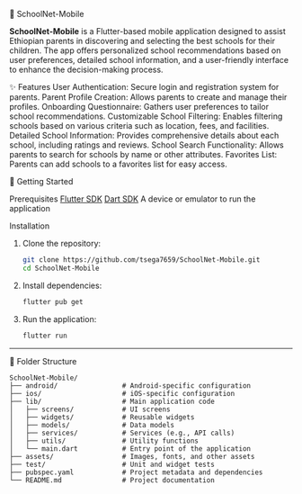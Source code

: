  📱 SchoolNet-Mobile

**SchoolNet-Mobile** is a Flutter-based mobile application designed to assist Ethiopian parents in discovering and selecting the best schools for their children. The app offers personalized school recommendations based on user preferences, detailed school information, and a user-friendly interface to enhance the decision-making process.


✨ Features
User Authentication: Secure login and registration system for parents.
Parent Profile Creation: Allows parents to create and manage their profiles.
Onboarding Questionnaire: Gathers user preferences to tailor school recommendations.
Customizable School Filtering: Enables filtering schools based on various criteria such as location, fees, and facilities.
Detailed School Information: Provides comprehensive details about each school, including ratings and reviews.
School Search Functionality: Allows parents to search for schools by name or other attributes.
Favorites List: Parents can add schools to a favorites list for easy access.

 🚀 Getting Started

 Prerequisites
[Flutter SDK](https://flutter.dev/docs/get-started/install)
[Dart SDK](https://dart.dev/get-dart)
A device or emulator to run the application

Installation

1. Clone the repository:

   ```bash
   git clone https://github.com/tsega7659/SchoolNet-Mobile.git
   cd SchoolNet-Mobile
   ```

2. Install dependencies:

   ```bash
   flutter pub get
   ```

3. Run the application:

   ```bash
   flutter run
   ```

---

📁 Folder Structure

```
SchoolNet-Mobile/
├── android/                # Android-specific configuration
├── ios/                    # iOS-specific configuration
├── lib/                    # Main application code
│   ├── screens/            # UI screens
│   ├── widgets/            # Reusable widgets
│   ├── models/             # Data models
│   ├── services/           # Services (e.g., API calls)
│   ├── utils/              # Utility functions
│   └── main.dart           # Entry point of the application
├── assets/                 # Images, fonts, and other assets
├── test/                   # Unit and widget tests
├── pubspec.yaml            # Project metadata and dependencies
└── README.md               # Project documentation
```





